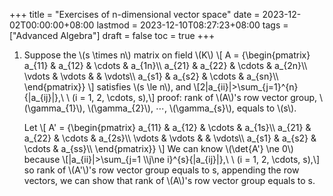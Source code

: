 +++
title = "Exercises of n-dimensional vector space"
date = 2023-12-02T00:00:00+08:00
lastmod = 2023-12-10T08:27:23+08:00
tags = ["Advanced Algebra"]
draft = false
toc = true
+++

1.  Suppose the \\(s \times n\\) matrix on field \\(K\\)
    \\[
       A =
       {\begin{pmatrix}
       a\_{11} & a\_{12} & \cdots & a\_{1n}\\\\
       a\_{21} & a\_{22} & \cdots & a\_{2n}\\\\
       \vdots & \vdots &  & \vdots\\\\
       a\_{s1} & a\_{s2} & \cdots & a\_{sn}\\\\
       \end{pmatrix}}
       \\]
    satisfies \\(s \le n\\), and
    \\[2|a\_{ii}|>\sum\_{j=1}^{n}{|a\_{ij}|},\ \ (i = 1, 2, \cdots, s),\\]
    proof: rank of \\(A\\)'s row vector group, \\(\gamma\_{1}\\), \\(\gamma\_{2}\\), &ctdot;, \\(\gamma\_{s}\\), equals to \\(s\\).

    Let
    \\[
       A' =
       {\begin{pmatrix}
       a\_{11} & a\_{12} & \cdots & a\_{1s}\\\\
       a\_{21} & a\_{22} & \cdots & a\_{2s}\\\\
       \vdots & \vdots &  & \vdots\\\\
       a\_{s1} & a\_{s2} & \cdots & a\_{ss}\\\\
       \end{pmatrix}}
       \\]
    We can know \\(\det{A'} \ne 0\\) because
    \\[|a\_{ii}|>\sum\_{j=1 \\\j\ne i}^{s}{|a\_{ij}|},\ \ (i = 1, 2, \cdots, s),\\]
    so rank of \\(A'\\)'s row vector group equals to s, appending the row vectors, we can show that rank of \\(A\\)'s row vector group equals to s.
